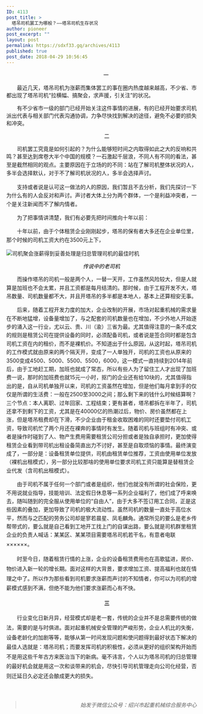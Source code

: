 ```yaml
---
ID: 4113
post_title: >
  塔吊司机罢工为哪般？——塔吊司机生存状况
author: pioneer
post_excerpt: ""
layout: post
permalink: https://sdxf33.gq/archives/4113
published: true
post_date: 2018-04-29 10:56:45
---
```

<div class="bpp-post-content">
<p style="text-indent: 2em; text-align: center;"><span style="color: #000000;">一 </span></p>
<p style="text-indent: 2em;">最近几天，塔吊司机为涨薪而集体罢工的事在圈内热度越来越高，不少省、市都出现了塔吊司机“拉横幅、搞聚会，求声援，引关注”的状况。</p>
<p style="text-indent: 2em;">有不少省市一级的部门已经开始关注这件事情的进展，有的已经开始要求司机派出代表与相关部门代表沟通协调，力争尽快找到解决的途径，避免不必要的损失和冲突。</p>
<p style="text-indent: 2em; text-align: center;"><span style="color: #000000;">二</span></p>
<p style="text-indent: 2em;">司机罢工究竟是如何引起的？为什么能够短时间之内取得如此之大的反响和共鸣？甚至达到席卷大半个中国的规模？一石激起千层浪，<span style="text-indent: 2em; line-height: 1.6;">不同人有不同的看法，甚至是截然相同的观点。主要原因在于立场的的不同：站在了解司机整体状况的人，多半会选择默认，对于不了解司机状况的人，多半会选择声讨。</span></p>
<p style="text-indent: 2em;"><span style="text-indent: 2em; line-height: 1.6;">支持或者说是认可这一做法的人的原因，我们暂且不去分析，我们先探讨一下为什么有的人会反对和声讨。声讨者大体上分为两个群体，一个是利益冲突者，一个是关注新闻而不了解内情者。</span></p>
<p style="text-indent: 2em;"><span style="text-indent: 2em; line-height: 1.6;">为了把事情讲清楚，我们有必要先把时间推向十年以前：</span></p>
<p style="text-indent: 2em;"><span style="text-indent: 2em; line-height: 1.6;">十年以前，由于个体租赁企业刚刚起步，塔吊的保有者大多还在企业单位里，那个时候的司机工资大约在3500元上下，</span></p>
<img title="司机聚会涨薪得到妥善处理是归总管理司机的最佳时机" src="https://sdxf32.gq/wp-content/uploads/2018/04/beepress-beepress-weixin-zhihu-jianshu-plugin-2-4-2-4113-1524969921.jpeg" alt="司机聚会涨薪得到妥善处理是归总管理司机的最佳时机" />
<p style="text-align: center;"><em><span style="color: #000000;">传说中的老司机</span></em></p>
<p style="text-indent: 2em;"><span style="line-height: 1.6; text-indent: 2em;">而操作塔吊的司机一般是两个人，一替一天开，工作虽然风险较大，但是人就算是加班也不会太累，并且工资都是每月结清的。那时候，由于工程开发不大，塔吊数量、司机数量都不大，并且开塔吊的多半都是本地人，基本上还算相安无事。</span></p>
<p style="text-indent: 2em;"><span style="text-indent: 2em; line-height: 1.6;">后来，随着工程开发力度的加大，企业改制的开展，市场对起重机械的需求量在不断地猛增，设备量增加了，与之配套的司机数量也在增加，不少外地人开始逐步的涌入这一行业，尤以云、贵、川（渝）三省为最。尤其值得注意的一条不成文的规则是租赁公司在提供设备的同时，必须配备司机，或者说是签合同时都是包含司机工资在内的租价，而不是裸机价。不知道出于什么原因，从这时起，塔吊司机的工作模式就由原来的两个隔天开，变成了一人单独开，司机的工资也从原来的3500变成4500、5000、5500、5500，6000，这一模式一直持续到2014年前后，由于工地赶工期，加班也就成了常态，所以有些人为了留住工人才出现了加班费一说，那时的加班费也就15元一小时，抠门的企业还有给10块的，尤其值得指出的是，自从司机单独开以来，司机的工资虽然在增加，但是他们每月拿到手的仅仅是所谓的生活费：一般在2500至3000之间；那么剩下来的钱什么时候结算啊？三个节点：本人离职、过年回家、工程结束；更有甚者，塔吊都拆在半年了，司机还拿不到剩下的工资，尤其是在40000亿的热潮过后，物价、房价虽然都在上涨，但是塔吊租费却在下滑，不少企业由于租金收取困难的同时还要垫付司机工资，导致司机忙了两个月还在裸奔的事情时有发生。随着司机与班组时有冲突、或者是操作时碰到了人、物产生费用需要租赁公司分担或者是独自承担时，更加使得租赁企业看到带司机出租设备简直出力不讨好，甚至是自取烦恼的事情。最终演变成了，一部分是：设备租赁单位提供，司机由租赁单位推荐，工资由使用单位发放（裸机出租模式），另一部分比较那啥的使用单位要求司机工资只能算是替租赁企业代发（含司机出租模式）。</span></p>
<p style="text-indent: 2em;"><span style="text-indent: 2em; line-height: 1.6;">由于司机不属于任何一个部门或者是组织，他们也就没有所谓的社会保险，更不用说就业指导，技能培训、法定假日休息等一系列企业福利了，他们成了呼来唤去，随叫随到的完全服从使用单位的“自由人”，由于大多不签订用工合同，正是这些因素的叠加，更加导致了司机的极大流动性。</span><span style="line-height: 1.6; text-indent: 2em;">虽然司机的数量一直处于高位水平，然而与之匹配的劳务公司却是寥若晨星、凤毛麟角。通常所见的要么是老乡传帮带式的，要么就是自己看到工地开工找上门的自谋出路，要么就是司机群里租赁企业的负责人喊话：某某区、某某项目需要塔吊司机若干名，有意者电联××</span><span style="line-height: 25.6px;">××</span><span style="line-height: 25.6px;">××。</span></p>
<p style="text-indent: 2em;"><span style="line-height: 25.6px;">时至今日，随着租赁行情的上涨，企业的设备租赁费用也在高歌猛进，房价、物价进入新一轮的增长期。面对这样的大背景，要求增加工资、提高福利也就在情理之中了。</span><span style="line-height: 25.6px;">所以作为那些看到司机要求涨薪而声讨的不知情者，你可以为司机的增薪模式感到不满，但绝不能为他们要求涨薪而心有不快。</span></p>
<p style="text-indent: 2em; text-align: center;"><strong><span style="color: #000000;"><span style="line-height: 25.6px; text-indent: 32px;">三</span></span></strong></p>
<p style="text-indent: 2em;"><span style="text-indent: 2em; line-height: 1.6;"><span style="line-height: 25.6px; text-indent: 32px;">行业变化日新月异，经营模式却是老一套，传统的企业并不是总需要传统的做法，需要的是与时俱进。面对起重机械安全管理的严峻形势，企业人机比的失衡，设备老龄化的加剧等等，能够从第一时间发现问题和使问题得到最好状态下解决的最佳人选就是：塔吊司机；而要发挥司机的积极性，必须从更好的组织架构开始而不是用这些千年古方来医治当下的新病。毫不讳言，个人以为</span></span><span style="line-height: 25.6px;">塔吊司机的归总管理的最好机会就是用这一次和谈带来的机会，尽快引导司机管理走向公司化经营，否则迁延日久必定还会酿成更大的损失。</span></p>
<p style="text-indent: 2em;"><span style="line-height: 25.6px;"> </span></p>

<blockquote class="keep-source">
<p style="text-align: right;"><em>始发于微信公众号：绍兴市起重机械综合服务中心</em></p>
</blockquote>
</div>